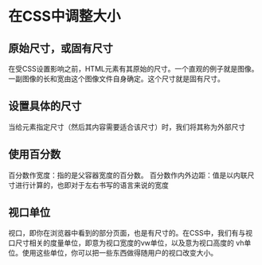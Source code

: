 # 在CSS中调整大小

## 原始尺寸，或固有尺寸
在受CSS设置影响之前，HTML元素有其原始的尺寸。一个直观的例子就是图像。一副图像的长和宽由这个图像文件自身确定。这个尺寸就是固有尺寸。

## 设置具体的尺寸
当给元素指定尺寸（然后其内容需要适合该尺寸）时，我们将其称为外部尺寸

## 使用百分数
百分数作宽度：指的是父容器宽度的百分数。
百分数作内外边距：值是以内联尺寸进行计算的，也即对于左右书写的语言来说的宽度

## 视口单位
视口，即你在浏览器中看到的部分页面，也是有尺寸的。在CSS中，我们有与视口尺寸相关的度量单位，即意为视口宽度的vw单位，以及意为视口高度的 vh单位。使用这些单位，你可以把一些东西做得随用户的视口改变大小。